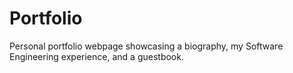# Portfolio
Personal portfolio webpage showcasing a biography, my Software Engineering experience, and a guestbook.
